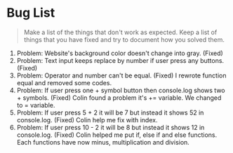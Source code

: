 # Bug List

> Make a list of the things that don't work as expected. Keep a list of things that you have fixed and try to document how you solved them.

1. Problem: Website's background color doesn't change into gray. (Fixed)
2. Problem: Text input keeps replace by number if user press any buttons. (Fixed)
3. Problem: Operator and number can't be equal. (Fixed) I rewrote function equal and removed some codes.
4. Problem: If user press one + symbol button then console.log shows two + symbols. (Fixed) Colin found a problem it's += variable. We changed to = variable.
5. Problem: If user press 5 + 2 it will be 7 but instead it shows 52 in console.log. (Fixed) Colin help me fix with index.
6. Problem: If user press 10 - 2 it will be 8 but instead it shows 12 in console.log. (Fixed) Colin helped me put if, else if and else functions. Each functions have now minus, multiplication and division. 